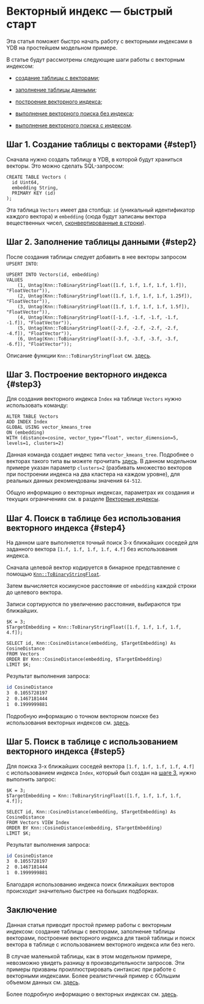 # Векторный индекс — быстрый старт

Эта статья поможет быстро начать работу с векторными индексами в YDB на простейшем модельном примере.

В статье будут рассмотрены следующие шаги работы с векторным индексом:

* [cоздание таблицы с векторами](#step1);

* [заполнение таблицы данными](#step2);

* [построение векторного индекса](#step3);

* [выполнение векторного поиска без индекса](#step4);

* [выполнение векторного поиска с индексом](#step5).

## Шаг 1. Создание таблицы с векторами {#step1}

Сначала нужно создать таблицу в YDB, в которой будут храниться векторы. Это можно сделать SQL-запросом:

```yql
CREATE TABLE Vectors (
  id Uint64,
  embedding String,
  PRIMARY KEY (id)
);
```

Эта таблица `Vectors` имеет два столбца: `id` (уникальный идентификатор каждого вектора) и `embedding` (сюда будут записаны вектора вещественных чисел, [сконвертированные в строки](https://ydb.tech/docs/ru/yql/reference/udf/list/knn?version=main#functions-convert)).

## Шаг 2. Заполнение таблицы данными {#step2}

После создания таблицы следует добавить в нее векторы запросом `UPSERT INTO`:

```yql
UPSERT INTO Vectors(id, embedding)
VALUES 
    (1, Untag(Knn::ToBinaryStringFloat([1.f, 1.f, 1.f, 1.f, 1.f]), "FloatVector")),
    (2, Untag(Knn::ToBinaryStringFloat([1.f, 1.f, 1.f, 1.f, 1.25f]), "FloatVector")),
    (3, Untag(Knn::ToBinaryStringFloat([1.f, 1.f, 1.f, 1.f, 1.5f]), "FloatVector")),
    (4, Untag(Knn::ToBinaryStringFloat([-1.f, -1.f, -1.f, -1.f, -1.f]), "FloatVector")),
    (5, Untag(Knn::ToBinaryStringFloat([-2.f, -2.f, -2.f, -2.f, -4.f]), "FloatVector")),
    (6, Untag(Knn::ToBinaryStringFloat([-3.f, -3.f, -3.f, -3.f, -6.f]), "FloatVector"));
```

Описание функции `Knn::ToBinaryStringFloat` см. [здесь](../../yql/reference/udf/list/knn?version=main).

## Шаг 3. Построение векторного индекса {#step3}

Для создания векторного индекса `Index` на таблице `Vectors` нужно использовать команду:

```yql
ALTER TABLE Vectors
ADD INDEX Index
GLOBAL USING vector_kmeans_tree 
ON (embedding)
WITH (distance=cosine, vector_type="float", vector_dimension=5, levels=1, clusters=2)
```

Данная команда создает индекс типа `vector_kmeans_tree`. Подробнее о векторах такого типа вы можете прочитать [здесь](../../dev/vector-indexes#kmeans-tree-type?version=main). В данном модельном примере указан параметр `clusters=2` (разбивать множество векторов при построении индекса на два кластера на каждом уровне), для реальных данных рекомендованы значения `64-512`.

Общую информацию о векторных индексах, параметрах их создания и текущих ограничениях см. в разделе [Векторные индексы](../../dev/vector-indexes?version=main).

## Шаг 4. Поиск в таблице без использования векторного индекса {#step4}

На данном шаге выполняется точный поиск 3-х ближайших соседей для заданного вектора `[1.f, 1.f, 1.f, 1.f, 4.f]` без использования индекса.

Сначала целевой вектор кодируется в бинарное представление с помощью [`Knn::ToBinaryStringFloat`](../../yql/reference/udf/list/knn#functions-convert).

Затем вычисляется косинусное расстояние от `embedding` каждой строки до целевого вектора.

Записи сортируются по увеличению расстояния, выбираются три ближайших.

```yql
$K = 3;
$TargetEmbedding = Knn::ToBinaryStringFloat([1.f, 1.f, 1.f, 1.f, 4.f]);

SELECT id, Knn::CosineDistance(embedding, $TargetEmbedding) As CosineDistance
FROM Vectors
ORDER BY Knn::CosineDistance(embedding, $TargetEmbedding)
LIMIT $K;
```

Результат выполнения запроса:

```bash
id CosineDistance
3  0.1055728197
2  0.1467181444
1  0.1999999881
```

Подробную информацию о точном векторном поиске без использования векторных индексов см. [здесь](../../yql/reference/udf/list/knn?version=main).

## Шаг 5. Поиск в таблице с использованием векторного индекса {#step5}

Для поиска 3-х ближайших соседей вектора `[1.f, 1.f, 1.f, 1.f, 4.f]` с использованием индекса `Index`, который был создан на [шаге 3](#step3), нужно выполнить запрос:

```yql
$K = 3;
$TargetEmbedding = Knn::ToBinaryStringFloat([1.f, 1.f, 1.f, 1.f, 4.f]);

SELECT id, Knn::CosineDistance(embedding, $TargetEmbedding) As CosineDistance
FROM Vectors VIEW Index
ORDER BY Knn::CosineDistance(embedding, $TargetEmbedding)
LIMIT $K;
```

Результат выполнения запроса:

```bash
id CosineDistance
3  0.1055728197
2  0.1467181444
1  0.1999999881
```

Благодаря использованию индекса поиск ближайших векторов происходит значительно быстрее на больших подборках.

## Заключение

Данная статья приводит простой пример работы с векторным индексом: создание таблицы с векторами, заполнение таблицы векторами, построение векторного индекса для такой таблицы и поиск вектора в таблице с использованием векторного индекса или без него.

В случае маленькой таблицы, как в этом модельном примере, невозможно увидеть разницу в производительности запросов. Эти примеры призваны проиллюстрировать синтаксис при работе с векторными индексами. Более реалистичный пример с бОльшим объемом данных см. [здесь](vector-index-with-prepared-dataset.md).

Более подробную информацию о векторных индексах см. [здесь](../../dev/vector-indexes?version=main).
